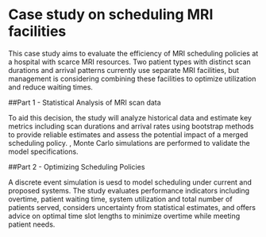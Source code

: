 # Case study on scheduling MRI facilities 

This case study aims to evaluate the efficiency of MRI scheduling policies at a hospital with scarce MRI resources. 
Two patient types with distinct scan durations and arrival patterns currently use separate MRI facilities, but management is considering combining these facilities to optimize utilization and reduce waiting times. 

##Part 1 - Statistical Analysis of MRI scan data 

To aid this decision, the study will analyze historical data and estimate key metrics including scan durations and arrival rates using bootstrap methods to provide reliable estimates and assess the potential impact of a merged scheduling policy. , Monte Carlo simulations are performed to validate the model specifications. 

##Part 2 - Optimizing Scheduling Policies 

A discrete event simulation is uesd to model scheduling under current and proposed systems. The study evaluates performance indicators including overtime, patient waiting time, system utilization and total number of patients served, considers uncertainty from statistical estimates, and offers advice on optimal time slot lengths to minimize overtime while meeting patient needs.
